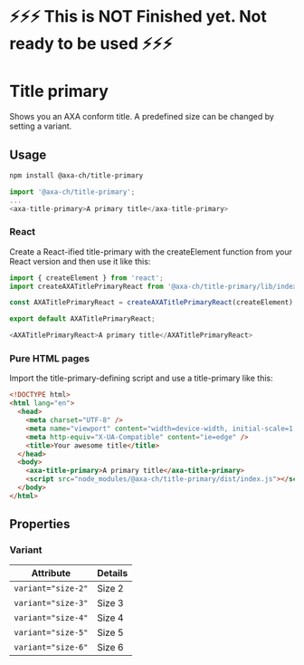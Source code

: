 # ⚡⚡⚡ This is NOT Finished yet. Not ready to be used ⚡⚡⚡

# Title primary

Shows you an AXA conform title. A predefined size can be changed by setting a variant.

## Usage

```bash
npm install @axa-ch/title-primary
```

```js
import '@axa-ch/title-primary';
...
<axa-title-primary>A primary title</axa-title-primary>
```

### React

Create a React-ified title-primary with the createElement function from your React version and then use it like this:

```js
import { createElement } from 'react';
import createAXATitlePrimaryReact from '@axa-ch/title-primary/lib/index.react';

const AXATitlePrimaryReact = createAXATitlePrimaryReact(createElement);

export default AXATitlePrimaryReact;
```

```js
<AXATitlePrimaryReact>A primary title</AXATitlePrimaryReact>
```

### Pure HTML pages

Import the title-primary-defining script and use a title-primary like this:

```html
<!DOCTYPE html>
<html lang="en">
  <head>
    <meta charset="UTF-8" />
    <meta name="viewport" content="width=device-width, initial-scale=1.0" />
    <meta http-equiv="X-UA-Compatible" content="ie=edge" />
    <title>Your awesome title</title>
  </head>
  <body>
    <axa-title-primary>A primary title</axa-title-primary>
    <script src="node_modules/@axa-ch/title-primary/dist/index.js"></script>
  </body>
</html>
```

## Properties

### Variant

| Attribute          | Details |
| ------------------ | ------- |
| `variant="size-2"` | Size 2  |
| `variant="size-3"` | Size 3  |
| `variant="size-4"` | Size 4  |
| `variant="size-5"` | Size 5  |
| `variant="size-6"` | Size 6  |
